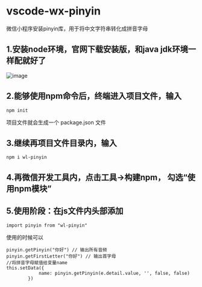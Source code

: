 # vscode-wx-pinyin
微信小程序安装pinyin库，用于将中文字符串转化成拼音字母

## 1.安装node环境，官网下载安装版，和java jdk环境一样配就好了
![image](https://github.com/bobian29c6e/vscode-wx-pinyin/assets/70415754/b6a86f72-91dd-4596-b160-d7bcc86dcfc7)

## 2.能够使用npm命令后，终端进入项目文件，输入
```
npm init
```
项目文件就会生成一个 package.json 文件

## 3.继续再项目文件目录内，输入
```
npm i wl-pinyin
```

## 4.再微信开发工具内，点击工具->构建npm， 勾选“使用npm模块”

## 5.使用阶段：在js文件内头部添加
```
import pinyin from "wl-pinyin"
```
使用的时候可以
```
pinyin.getPinyin("你好") // 输出所有音频
pinyin.getFirstLetter("你好") // 输出首字母
//将拼音字母赋值给变量name
this.setData({
            name: pinyin.getPinyin(e.detail.value, '', false, false)
        })
```
